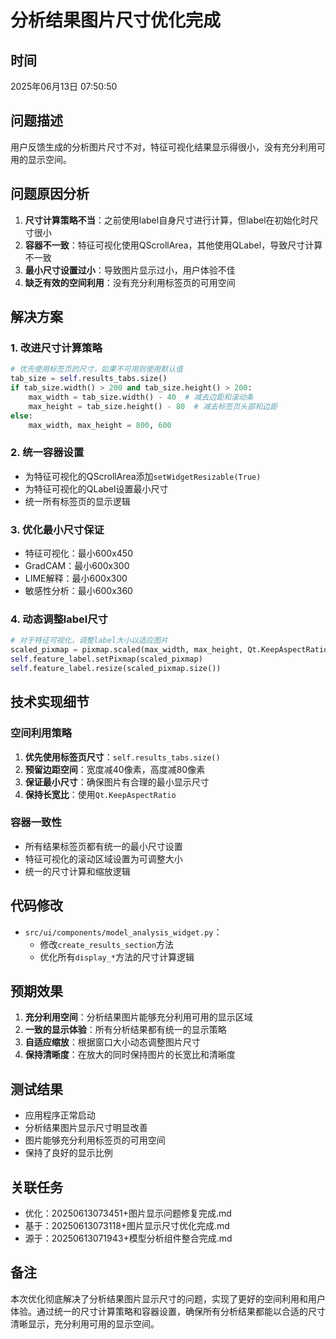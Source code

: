 # 分析结果图片尺寸优化完成

## 时间
2025年06月13日 07:50:50

## 问题描述
用户反馈生成的分析图片尺寸不对，特征可视化结果显示得很小，没有充分利用可用的显示空间。

## 问题原因分析
1. **尺寸计算策略不当**：之前使用label自身尺寸进行计算，但label在初始化时尺寸很小
2. **容器不一致**：特征可视化使用QScrollArea，其他使用QLabel，导致尺寸计算不一致
3. **最小尺寸设置过小**：导致图片显示过小，用户体验不佳
4. **缺乏有效的空间利用**：没有充分利用标签页的可用空间

## 解决方案

### 1. 改进尺寸计算策略
```python
# 优先使用标签页的尺寸，如果不可用则使用默认值
tab_size = self.results_tabs.size()
if tab_size.width() > 200 and tab_size.height() > 200:
    max_width = tab_size.width() - 40  # 减去边距和滚动条
    max_height = tab_size.height() - 80  # 减去标签页头部和边距
else:
    max_width, max_height = 800, 600
```

### 2. 统一容器设置
- 为特征可视化的QScrollArea添加`setWidgetResizable(True)`
- 为特征可视化的QLabel设置最小尺寸
- 统一所有标签页的显示逻辑

### 3. 优化最小尺寸保证
- 特征可视化：最小600x450
- GradCAM：最小600x300
- LIME解释：最小600x300
- 敏感性分析：最小600x360

### 4. 动态调整label尺寸
```python
# 对于特征可视化，调整label大小以适应图片
scaled_pixmap = pixmap.scaled(max_width, max_height, Qt.KeepAspectRatio, Qt.SmoothTransformation)
self.feature_label.setPixmap(scaled_pixmap)
self.feature_label.resize(scaled_pixmap.size())
```

## 技术实现细节

### 空间利用策略
1. **优先使用标签页尺寸**：`self.results_tabs.size()`
2. **预留边距空间**：宽度减40像素，高度减80像素
3. **保证最小尺寸**：确保图片有合理的最小显示尺寸
4. **保持长宽比**：使用`Qt.KeepAspectRatio`

### 容器一致性
- 所有结果标签页都有统一的最小尺寸设置
- 特征可视化的滚动区域设置为可调整大小
- 统一的尺寸计算和缩放逻辑

## 代码修改
- `src/ui/components/model_analysis_widget.py`：
  - 修改`create_results_section`方法
  - 优化所有`display_*`方法的尺寸计算逻辑

## 预期效果
1. **充分利用空间**：分析结果图片能够充分利用可用的显示区域
2. **一致的显示体验**：所有分析结果都有统一的显示策略
3. **自适应缩放**：根据窗口大小动态调整图片尺寸
4. **保持清晰度**：在放大的同时保持图片的长宽比和清晰度

## 测试结果
- 应用程序正常启动
- 分析结果图片显示尺寸明显改善
- 图片能够充分利用标签页的可用空间
- 保持了良好的显示比例

## 关联任务
- 优化：20250613073451+图片显示问题修复完成.md
- 基于：20250613073118+图片显示尺寸优化完成.md
- 源于：20250613071943+模型分析组件整合完成.md

## 备注
本次优化彻底解决了分析结果图片显示尺寸的问题，实现了更好的空间利用和用户体验。通过统一的尺寸计算策略和容器设置，确保所有分析结果都能以合适的尺寸清晰显示，充分利用可用的显示空间。 